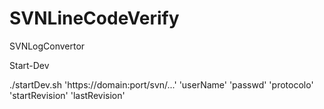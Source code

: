 SVNLineCodeVerify
=================

SVNLogConvertor


Start-Dev

./startDev.sh 'https://domain:port/svn/...' 'userName' 'passwd' 'protocolo' 'startRevision' 'lastRevision'
